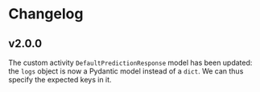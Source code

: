 # Changelog

## v2.0.0

The custom activity `DefaultPredictionResponse` model has been updated: the `logs` object is now a Pydantic model
instead of a `dict`. We can thus specify the expected keys in it.